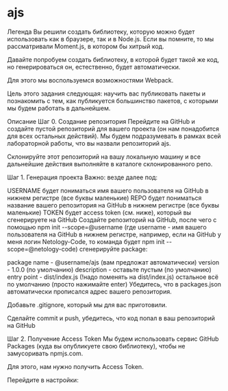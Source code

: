 # ajs
Легенда
Вы решили создать библиотеку, которую можно будет использовать как в браузере, так и в Node.js. Если вы помните, то мы рассматривали Moment.js, в котором бы хитрый код.

Давайте попробуем создать библиотеку, в которой будет такой же код, но генерироваться он, естественно, будет автоматически.

Для этого мы воспользуемся возможностями Webpack.

Цель этого задания следующая: научить вас публиковать пакеты и познакомить с тем, как публикуется большинство пакетов, с которыми мы будем работать в дальнейшем.

Описание
Шаг 0. Создание репозитория
Перейдите на GitHub и создайте пустой репозиторий для вашего проекта (он нам понадобится для всех остальных действий). Мы будем подразумевать в рамках всей лабораторной работы, что вы назвали репозиторий ajs.

Склонируйте этот репозиторий на вашу локальную машину и все дальнейшие действия выполняйте в каталоге склонированного репо.

Шаг 1. Генерация проекта
Важно: везде далее под:

USERNAME будет пониматься имя вашего пользователя на GitHub в нижнем регистре (все буквы маленькие)
REPO будет пониматься название вашего репозитория на GitHub в нижнем регистре (все буквы маленькие)
TOKEN будет access token (см. ниже), который вы сгенерируете на GitHub
Создайте репозиторий на GitHub, после чего с помощью npm init --scope=@username (где username - имя вашего пользователя на GitHub в нижнем регистре, например, если на GitHub у меня логин Netology-Code, то команда будет npm init --scope=@netology-code) сгенерируйте package:

package name - @username/ajs (вам предложат автоматически)
version - 1.0.0 (по умолчанию)
description - оставьте пустым (по умолчанию)
entry point - dist/index.js (!надо поменять на dist/index.js)
остальное всё по умолчанию (просто нажимайте enter)
Убедитесь, что в packages.json автоматически прописался адрес вашего репозитория.

Добавьте .gitignore, который мы для вас приготовили.

Сделайте commit и push, убедитесь, что код попал в ваш репозиторий на GitHub

Шаг 2. Получение Access Token
Мы будем использовать сервис GitHub Packages (куда вы опубликуете свою библиотеку), чтобы не замусоривать npmjs.com.

Для этого, нам нужно получить Access Token.

Перейдите в настройки:

